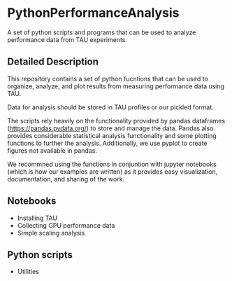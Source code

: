 # PythonPerformanceAnalysis
A set of python scripts and programs that can be used to analyze performance data from TAU experiments.

## Detailed Description
This repository contains a set of python fucntions that can be used to organize, analyze, and plot results from measuring performance data using TAU.

Data for analysis should be stored in TAU profiles or our pickled format.

The scripts rely heavily on the functionality provided by pandas dataframes (https://pandas.pydata.org/) to store and manage the data. Pandas also provides considerable statistical analysis functionality and some plotting functions to further the analysis. Additionally, we use pyplot to create figures not available in pandas.

We recommned using the functions in conjuntion with jupyter notebooks (which is how our examples are written) as it provides easy visualization, documentation, and sharing of the work.

## Notebooks

* Installing TAU
* Collecting GPU performance data
* Simple scaling analysis

## Python scripts

* Utilities


